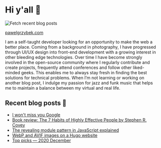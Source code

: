 # Hi y'all 👋

![Fetch recent blog posts](https://github.com/pawelgrzybek/pawelgrzybek/workflows/Fetch%20recent%20blog%20posts/badge.svg)

[pawelgrzybek.com](https://pawelgrzybek.com)

I am a self-taught developer looking for an opportunity to make the web a better place. Coming from a background in photography, I have progressed through UI/UX design into front-end development with a growing interest in other bleeding edge technologies. Over time I have become strongly involved in the open-source community where I regularly contribute and create projects, frequently attend conferences and follow other liked-minded geeks. This enables me to always stay fresh in finding the best solutions for technical problems. When I’m not learning or working on another blog post, I indulge my passion for jazz and funk music that helps me to maintain a balance between my virtual and real life.

## Recent blog posts 📝

<!-- FEED-START -->
- [I won't miss you Google](https://pawelgrzybek.com/i-wont-miss-you-google/)
- [Book review: The 7 Habits of Highly Effective People by Stephen R. Covey](https://pawelgrzybek.com/book-review-the-7-habits-of-highly-effective-people-by-stephen-r-covey/)
- [The revealing module pattern in JavaScript explained](https://pawelgrzybek.com/the-revealing-module-pattern-in-javascript-explained/)
- [WebP and AVIF images on a Hugo website](https://pawelgrzybek.com/webp-and-avif-images-on-a-hugo-website/)
- [Top picks — 2020 December](https://pawelgrzybek.com/top-picks-2020-december/)
<!-- FEED-END -->